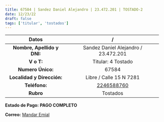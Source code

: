 ```yaml
---
title: 67584 | Sandez Daniel Alejandro | 23.472.201 | TOSTADO-2
date: 12/23/22
draft: false
tags: ['titular', 'tostados']
---
```


|          **Datos**          |                    /                   |
|:---------------------------:|:--------------------------------------:|
| **Nombre, Apellido y DNI:** |  Sandez Daniel Alejandro / 23.472.201  |
|          **V o T:**         |           Titular: 4 Tostado           |
|      **Numero Único:**      |                  67584                 |
|  **Localidad y Dirección:** |         Libre / Calle 15 N 7281        |
|        **Teléfono:**        | [2246588760](https://wa.me/2246588760) |
|          **Rubro**          |                Tostados                |

**Estado de Pago:** **PAGO COMPLETO**

**Correo:** [Mandar Emial](mailto:danielalejandrosandez73@hotmail.com)

